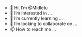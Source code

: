 - 👋 Hi, I’m @Midletu
- 👀 I’m interested in ...
- 🌱 I’m currently learning ...
- 💞️ I’m looking to collaborate on ...
- 📫 How to reach me ...

<!---
Midletu/Midletu is a ✨ special ✨ repository because its `README.md` (this file) appears on your GitHub profile.
You can click the Preview link to take a look at your changes.
--->
